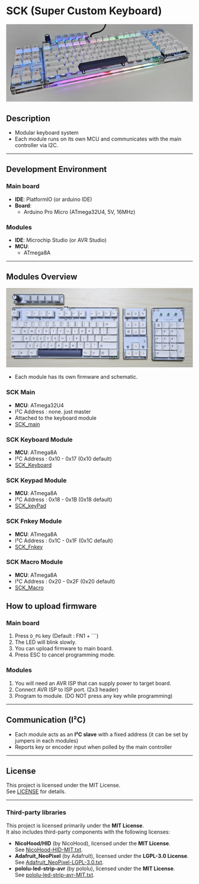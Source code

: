 # SCK (Super Custom Keyboard)

![sck](images/picture/sck.jpg)

## Description
- Modular keyboard system
- Each module runs on its own MCU and communicates with the main controller via I2C.
---

## Development Environment

### Main board
- **IDE**: PlatformIO (or arduino IDE)
- **Board**:  
  - Arduino Pro Micro (ATmega32U4, 5V, 16MHz)
### Modules
- **IDE**: Microchip Studio (or AVR Studio)  
- **MCU**:  
  - ATmega8A

---

## Modules Overview

![modules](images/picture/modules.jpg)

- Each module has its own firmware and schematic.

### SCK Main
- **MCU**: ATmega32U4
- I²C Address : none. just master
- Attached to the keyboard module
- [SCK_main](SCK_main/README.md)

### SCK Keyboard Module
- **MCU**: ATmega8A
- I²C Address : 0x10 - 0x17 (0x10 default)
- [SCK_Keyboard](SCK_Keyboard/README.md)

### SCK Keypad Module
- **MCU**: ATmega8A
- I²C Address : 0x18 - 0x1B (0x18 default)
- [SCK_keyPad](SCK_keyPad/README.md)

### SCK Fnkey Module
- **MCU**: ATmega8A
- I²C Address : 0x1C - 0x1F (0x1C default)
- [SCK_Fnkey](SCK_Fnkey/README.md)

### SCK Macro Module
- **MCU**: ATmega8A
- I²C Address : 0x20 - 0x2F (0x20 default)
- [SCK_Macro](SCK_Macro/README.md)

## How to upload firmware

### Main board
1. Press `D_PG` key (Default : FN1 + `\``)
2. The LED will blink slowly.
3. You can upload firmware to main board.
4. Press ESC to cancel programming mode.
### Modules
1. You will need an AVR ISP that can supply power to target board.
2. Connect AVR ISP to ISP port. (2x3 header)
3. Program to module. (DO NOT press any key while programming)

---

## Communication (I²C)

- Each module acts as an **I²C slave** with a fixed address (it can be set by jumpers in each modules)
- Reports key or encoder input when polled by the main controller  

---

## License

This project is licensed under the MIT License.  
See [LICENSE](./LICENSE) for details.

---

### Third-party libraries

This project is licensed primarily under the **MIT License**.  
It also includes third-party components with the following licenses:

- **NicoHood/HID** (by NicoHood), licensed under the **MIT License**.  
  See [NicoHood-HID-MIT.txt](third_party_licenses/NicoHood-HID-MIT.txt).
- **Adafruit_NeoPixel** (by Adafruit), licensed under the **LGPL-3.0 License**.  
  See [Adafruit_NeoPixel-LGPL-3.0.txt](third_party_licenses/Adafruit_NeoPixel-LGPL-3.0.txt).
- **pololu-led-strip-avr** (by pololu), licensed under the **MIT License**.  
See [pololu-led-strip-avr-MIT.txt](third_party_licenses/pololu-led-strip-avr-MIT.txt).